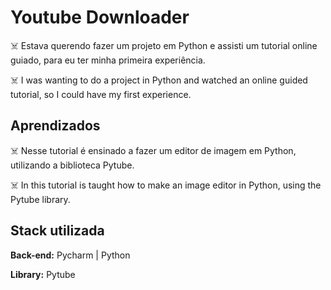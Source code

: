 # Youtube Downloader

☠️ Estava querendo fazer um projeto em Python e 
assisti um tutorial online guiado, para eu ter minha
primeira experiência.

☠️ I was wanting to do a project in Python and
watched an online guided tutorial, so I could have my
first experience.

## Aprendizados

☠️ Nesse tutorial é ensinado a fazer um editor de imagem
em Python, utilizando a biblioteca Pytube.

☠️ In this tutorial is taught how to make an image editor
in Python, using the Pytube library.
## Stack utilizada

**Back-end:** Pycharm | Python

**Library:** Pytube
